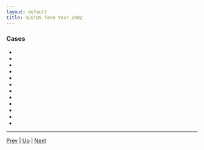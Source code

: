 ```yaml
---
layout: default
title: SCOTUS Term Year 2002
---
```


### Cases
*  []()
*  []()
*  []()
*  []()
*  []()
*  []()
*  []()
*  []()
*  []()
*  []()
*  []()
*  []()

---

[Prev](../2001/README.md) | [Up](../README.md) | [Next](../2003/README.md)
